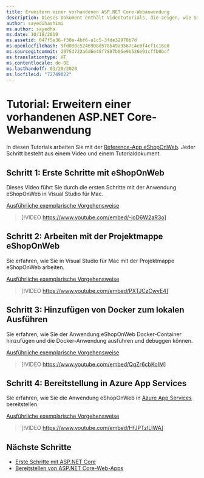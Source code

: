 ```yaml
---
title: Erweitern einer vorhandenen ASP.NET Core-Webanwendung
description: Dieses Dokument enthält Videotutorials, die zeigen, wie Sie die ASP.NET Core-Beispielanwendung eShopOnWeb erweitern.
author: sayedihashimi
ms.author: sayedha
ms.date: 10/18/2019
ms.assetid: 047f5e36-f38e-4bf6-a1c5-3fde32978b7d
ms.openlocfilehash: 9fd030c5246908d578b49a9567c4e0f4cf1c16e8
ms.sourcegitcommit: 2975d722a6d6e45f7887b05e9b526e91cffb0bcf
ms.translationtype: HT
ms.contentlocale: de-DE
ms.lasthandoff: 03/20/2020
ms.locfileid: "72749022"
---
```

# <a name="tutorial-extending-an-existing-aspnet-core-web-application"></a>Tutorial: Erweitern einer vorhandenen ASP.NET Core-Webanwendung

In diesen Tutorials arbeiten Sie mit der [Reference-App eShopOnWeb](https://github.com/dotnet-architecture/eShopOnWeb). Jeder Schritt besteht aus einem Video und einem Tutorialdokument.

## <a name="step-1-getting-started-with-eshoponweb"></a>Schritt 1: Erste Schritte mit eShopOnWeb

Dieses Video führt Sie durch die ersten Schritte mit der Anwendung eShopOnWeb in Visual Studio für Mac.

[Ausführliche exemplarische Vorgehensweise](https://github.com/dotnet-architecture/eShopOnWeb/wiki/Getting-Started-for-Beginners-with-Visual-Studio-for-Mac)

> [!VIDEO https://www.youtube.com/embed/-joD6W2aR3o]

## <a name="step-2-working-with-the-eshoponweb-solution"></a>Schritt 2: Arbeiten mit der Projektmappe eShopOnWeb

Sie erfahren, wie Sie in Visual Studio für Mac mit der Projektmappe eShopOnWeb arbeiten.

[Ausführliche exemplarische Vorgehensweise](https://github.com/dotnet-architecture/eShopOnWeb/wiki/Working-with-the-Project-and-Adding-New-Features-using-Visual-Studio-for-Mac)

> [!VIDEO https://www.youtube.com/embed/PXTJCzCwvE4]

## <a name="step-3-adding-docker-and-running-it-locally"></a>Schritt 3: Hinzufügen von Docker zum lokalen Ausführen

Sie erfahren, wie Sie der Anwendung eShopOnWeb Docker-Container hinzufügen und die Docker-Anwendung ausführen und debuggen können.

[Ausführliche exemplarische Vorgehensweise](https://github.com/dotnet-architecture/eShopOnWeb/wiki/03b.-Running-Locally-on-a-Linux-Container-from-Visual-Studio-for-Mac)

> [!VIDEO https://www.youtube.com/embed/QqZr6cbKoIM]

## <a name="step-4-deploying-to-azure-app-services"></a>Schritt 4: Bereitstellung in Azure App Services

Sie erfahren, wie Sie die Anwendung eShopOnWeb in [Azure App Services](https://azure.microsoft.com/services/app-service/) bereitstellen.

[Ausführliche exemplarische Vorgehensweise](https://github.com/dotnet-architecture/eShopOnWeb/wiki/01b.-Deploying-to-Azure-App-Service-from-Visual-Studio-for-Mac)

> [!VIDEO https://www.youtube.com/embed/HfJPTzlLIWA]

## <a name="next-steps"></a>Nächste Schritte

 - [Erste Schritte mit ASP.NET Core](asp-net-core.md)
 - [Bereitstellen von ASP.NET Core-Web-Apps](web-app-deployment.md)
